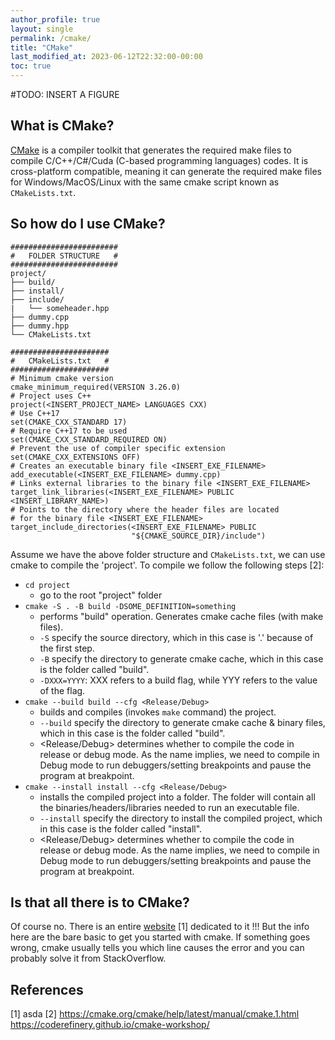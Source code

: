 ```yaml
---
author_profile: true
layout: single
permalink: /cmake/
title: "CMake"
last_modified_at: 2023-06-12T22:32:00-00:00
toc: true
---
```


\#TODO: INSERT A FIGURE

## What is CMake?
[CMake](https://cmake.org/) is a compiler toolkit that generates the required make files to compile C/C++/C#/Cuda (C-based programming languages) codes. It is cross-platform compatible, meaning it can generate the required make files for Windows/MacOS/Linux with the same cmake script known as `CMakeLists.txt`.

## So how do I use CMake?
```
########################
#   FOLDER STRUCTURE   #
########################
project/
├── build/
├── install/
├── include/
|   └── someheader.hpp
├── dummy.cpp
├── dummy.hpp
└── CMakeLists.txt
```
```
######################
#   CMakeLists.txt   #
######################
# Minimum cmake version
cmake_minimum_required(VERSION 3.26.0)
# Project uses C++
project(<INSERT_PROJECT_NAME> LANGUAGES CXX)
# Use C++17
set(CMAKE_CXX_STANDARD 17)
# Require C++17 to be used
set(CMAKE_CXX_STANDARD_REQUIRED ON)
# Prevent the use of compiler specific extension
set(CMAKE_CXX_EXTENSIONS OFF)
# Creates an executable binary file <INSERT_EXE_FILENAME>
add_executable(<INSERT_EXE_FILENAME> dummy.cpp)
# Links external libraries to the binary file <INSERT_EXE_FILENAME>
target_link_libraries(<INSERT_EXE_FILENAME> PUBLIC <INSERT_LIBRARY_NAME>)
# Points to the directory where the header files are located
# for the binary file <INSERT_EXE_FILENAME>
target_include_directories(<INSERT_EXE_FILENAME> PUBLIC
                           "${CMAKE_SOURCE_DIR}/include")
```
Assume we have the above folder structure and `CMakeLists.txt`, we can use cmake to compile the 'project'. To compile we follow the following steps [2]:
- `cd project`
  - go to the root "project" folder
- `cmake -S . -B build -DSOME_DEFINITION=something`
  - performs "build" operation. Generates cmake cache files (with make files).
  - `-S` specify the source directory, which in this case is '.' because of the first step.
  - `-B` specify the directory to generate cmake cache, which in this case is the folder called "build".
  - `-DXXX=YYYY`: XXX refers to a build flag, while YYY refers to the value of the flag.
- `cmake --build build --cfg <Release/Debug>`
  - builds and compiles (invokes `make` command) the project.
  - `--build` specify the directory to generate cmake cache & binary files, which in this case is the folder called "build".
  - <Release/Debug> determines whether to compile the code in release or debug mode. As the name implies, we need to compile in Debug mode to run debuggers/setting breakpoints and pause the program at breakpoint.
- `cmake --install install --cfg <Release/Debug>`
  - installs the compiled project into a folder. The folder will contain all the binaries/headers/libraries needed to run an executable file.
  - `--install` specify the directory to install the compiled project, which in this case is the folder called "install".
  - <Release/Debug> determines whether to compile the code in release or debug mode. As the name implies, we need to compile in Debug mode to run debuggers/setting breakpoints and pause the program at breakpoint.


## Is that all there is to CMake?
Of course no. There is an entire [website](https://cmake.org/cmake/help/latest/) [1] dedicated to it !!! But the info here are the bare basic to get you started with cmake. If something goes wrong, cmake usually tells you which line causes the error and you can probably solve it from StackOverflow.

## References
[1] asda
[2] https://cmake.org/cmake/help/latest/manual/cmake.1.html
https://coderefinery.github.io/cmake-workshop/